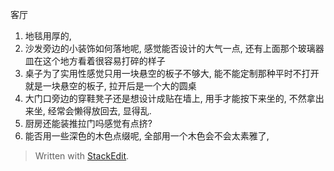 客厅
1. 地毯用厚的, 
2. 沙发旁边的小装饰如何落地呢, 感觉能否设计的大气一点, 还有上面那个玻璃器皿在这个地方看着很容易打碎的样子
3. 桌子为了实用性感觉只用一块悬空的板子不够大, 能不能定制那种平时不打开就是一块悬空的板子, 拉开后是一个大的圆桌
4. 大门口旁边的穿鞋凳子还是想设计成贴在墙上, 用手才能按下来坐的, 不然拿出来坐, 经常会懒得放回去, 显得乱. 
5. 厨房还能装推拉门吗感觉有点挤?
6. 能否用一些深色的木色点缀呢, 全部用一个木色会不会太素雅了, 



> Written with [StackEdit](https://stackedit.io/).
<!--stackedit_data:
eyJoaXN0b3J5IjpbLTE4Mjk5MjYwOTUsLTE0MDU3NjgyNTMsLT
IwMzY0NjQwOTcsNzMwOTk4MTE2XX0=
-->